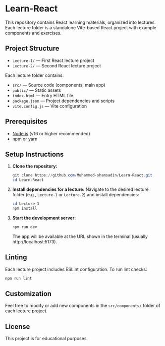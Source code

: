 # Learn-React

This repository contains React learning materials, organized into lectures. Each lecture folder is a standalone Vite-based React project with example components and exercises.

## Project Structure

- `Lecture-1/` — First React lecture project
- `Lecture-2/` — Second React lecture project

Each lecture folder contains:
- `src/` — Source code (components, main app)
- `public/` — Static assets
- `index.html` — Entry HTML file
- `package.json` — Project dependencies and scripts
- `vite.config.js` — Vite configuration

## Prerequisites

- [Node.js](https://nodejs.org/) (v16 or higher recommended)
- [npm](https://www.npmjs.com/) or [yarn](https://yarnpkg.com/)

## Setup Instructions

1. **Clone the repository:**
   ```powershell
   git clone https://github.com/Muhammed-shamsadin/Learn-React.git
   cd Learn-React
   ```

2. **Install dependencies for a lecture:**
   Navigate to the desired lecture folder (e.g., `Lecture-1` or `Lecture-2`) and install dependencies:
   ```powershell
   cd Lecture-1
   npm install
   ```

3. **Start the development server:**
   ```powershell
   npm run dev
   ```
   The app will be available at the URL shown in the terminal (usually http://localhost:5173).

## Linting

Each lecture project includes ESLint configuration. To run lint checks:
```powershell
npm run lint
```

## Customization

Feel free to modify or add new components in the `src/components/` folder of each lecture project.

## License

This project is for educational purposes.
